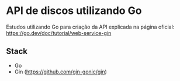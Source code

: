 # API de discos utilizando Go

Estudos utilizando Go para criação da API explicada na página oficial: https://go.dev/doc/tutorial/web-service-gin

## Stack
- Go
- Gin (https://github.com/gin-gonic/gin)

